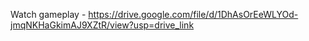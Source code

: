 Watch gameplay - https://drive.google.com/file/d/1DhAsOrEeWLYOd-jmqNKHaGkimAJ9XZtR/view?usp=drive_link

